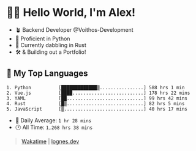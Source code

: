 # 🎷🐛 Hello World, I'm Alex!

- 🪴 Backend Developer @Voithos-Development
- 🐍 Proficient in Python
- 🦀 Currently dabbling in Rust
- 🛠️ & Building out a Portfolio!

## 💚 My Top Languages
```
1. Python          [█████████████▒................] 588 hrs 1 min
2. Vue.js          [████..........................] 178 hrs 22 mins
3. YAML            [██............................] 99 hrs 42 mins
4. Rust            [█▒............................] 82 hrs 5 mins
5. JavaScript      [▒.............................] 40 hrs 17 mins
```
- 💪 Daily Average: `1 hr 28 mins`
- 🕑 All Time: `1,268 hrs 38 mins`

> [Wakatime](https://wakatime.com/@lognes) | [lognes.dev](https://lognes.dev)